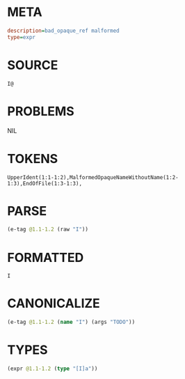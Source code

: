 # META
~~~ini
description=bad_opaque_ref malformed
type=expr
~~~
# SOURCE
~~~roc
I@
~~~
# PROBLEMS
NIL
# TOKENS
~~~zig
UpperIdent(1:1-1:2),MalformedOpaqueNameWithoutName(1:2-1:3),EndOfFile(1:3-1:3),
~~~
# PARSE
~~~clojure
(e-tag @1.1-1.2 (raw "I"))
~~~
# FORMATTED
~~~roc
I
~~~
# CANONICALIZE
~~~clojure
(e-tag @1.1-1.2 (name "I") (args "TODO"))
~~~
# TYPES
~~~clojure
(expr @1.1-1.2 (type "[I]a"))
~~~
